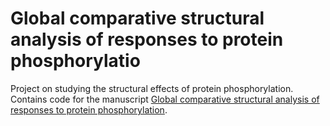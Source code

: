 # Global comparative structural analysis of responses to protein phosphorylatio

Project on studying the structural effects of protein phosphorylation.
Contains code for the manuscript [Global comparative structural analysis of responses to protein phosphorylation](https://doi.org/10.1101/2024.10.18.617420).
